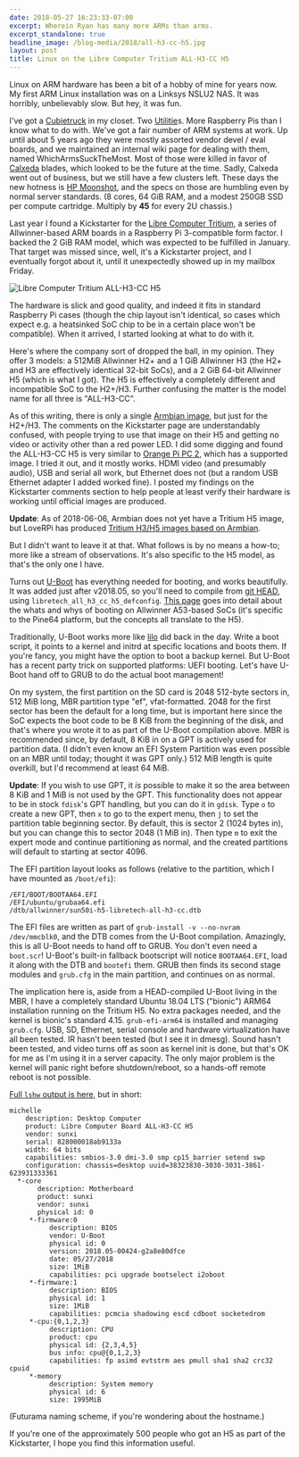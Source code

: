 ```yaml
---
date: 2018-05-27 16:23:33-07:00
excerpt: Wherein Ryan has many more ARMs than arms.
excerpt_standalone: true
headline_image: /blog-media/2018/all-h3-cc-h5.jpg
layout: post
title: Linux on the Libre Computer Tritium ALL-H3-CC H5
---
```

Linux on ARM hardware has been a bit of a hobby of mine for years now.  My first ARM Linux installation was on a Linksys NSLU2 NAS.  It was horribly, unbelievably slow.  But hey, it was fun.

I've got a [Cubietruck](https://linux-sunxi.org/Cubietech_Cubietruck) in my closet.  Two [Utilitie](https://en.wikipedia.org/wiki/Utilite)s.  More Raspberry Pis than I know what to do with.  We've got a fair number of ARM systems at work.  Up until about 5 years ago they were mostly assorted vendor devel / eval boards, and we maintained an internal wiki page for dealing with them, named WhichArmsSuckTheMost.  Most of those were killed in favor of [Calxeda](https://en.wikipedia.org/wiki/Calxeda) blades, which looked to be the future at the time.  Sadly, Calxeda went out of business, but we still have a few clusters left.  These days the new hotness is [HP Moonshot](https://www.hpe.com/us/en/servers/moonshot.html), and the specs on those are humbling even by normal server standards.  (8 cores, 64 GiB RAM, and a modest 250GB SSD per compute cartridge.  Multiply by **45** for every 2U chassis.)

Last year I found a Kickstarter for the [Libre Computer Tritium](https://www.kickstarter.com/projects/librecomputer/libre-computer-board-tritium-sbc-linux-android-7-n), a series of Allwinner-based ARM boards in a Raspberry Pi 3-compatible form factor.  I backed the 2 GiB RAM model, which was expected to be fulfilled in January.  That target was missed since, well, it's a Kickstarter project, and I eventually forgot about it, until it unexpectedly showed up in my mailbox Friday.

<img src="{{ site.url }}{{ site.baseurl }}/blog-media/2018/all-h3-cc-h5.jpg" alt="Libre Computer Tritium ALL-H3-CC H5" class="img-responsive img-rounded img-lg">

The hardware is slick and good quality, and indeed it fits in standard Raspberry Pi cases (though the chip layout isn't identical, so cases which expect e.g. a heatsinked SoC chip to be in a certain place won't be compatible).  When it arrived, I started looking at what to do with it.

Here's where the company sort of dropped the ball, in my opinion.  They offer 3 models: a 512MiB Allwinner H2+ and a 1 GiB Allwinner H3 (the H2+ and H3 are effectively identical 32-bit SoCs), and a 2 GiB 64-bit Allwinner H5 (which is what I got).  The H5 is effectively a completely different and incompatible SoC to the H2+/H3.  Further confusing the matter is the model name for all three is "ALL-H3-CC".

As of this writing, there is only a single [Armbian image](https://www.armbian.com/tritium-h3/), but just for the H2+/H3.  The comments on the Kickstarter page are understandably confused, with people trying to use that image on their H5 and getting no video or activity other than a red power LED.  I did some digging and found the ALL-H3-CC H5 is very similar to [Orange Pi PC 2](https://www.armbian.com/orange-pi-pc2/), which has a supported image.  I tried it out, and it mostly works.  HDMI video (and presumably audio), USB and serial all work, but Ethernet does not (but a random USB Ethernet adapter I added worked fine).  I posted my findings on the Kickstarter comments section to help people at least verify their hardware is working until official images are produced.

**Update**: As of 2018-06-06, Armbian does not yet have a Tritium H5 image, but LoveRPi has produced [Tritium H3/H5 images based on Armbian](http://share.loverpi.com/board/libre-computer-project/libre-computer-board-all-h3-cc/image/ubuntu/).

But I didn't want to leave it at that.  What follows is by no means a how-to; more like a stream of observations.  It's also specific to the H5 model, as that's the only one I have.

Turns out [U-Boot](https://www.denx.de/wiki/U-Boot) has everything needed for booting, and works beautifully.  It was added just after v2018.05, so you'll need to compile from [git HEAD](https://www.denx.de/wiki/U-Boot/SourceCode), using `libretech_all_h3_cc_h5_defconfig`.  [This page](https://github.com/apritzel/pine64/) goes into detail about the whats and whys of booting on Allwinner A53-based SoCs (it's specific to the Pine64 platform, but the concepts all translate to the H5).

Traditionally, U-Boot works more like [lilo](https://en.wikipedia.org/wiki/LILO_(boot_loader)) did back in the day.  Write a boot script, it points to a kernel and initrd at specific locations and boots them.  If you're fancy, you might have the option to boot a backup kernel.  But U-Boot has a recent party trick on supported platforms: UEFI booting.  Let's have U-Boot hand off to GRUB to do the actual boot management!

On my system, the first partition on the SD card is 2048 512-byte sectors in, 512 MiB long, MBR partition type "ef", vfat-formatted.  2048 for the first sector has been the default for a long time, but is important here since the SoC expects the boot code to be 8 KiB from the beginning of the disk, and that's where you wrote it to as part of the U-Boot compilation above.  MBR is recommended since, by default, 8 KiB in on a GPT is actively used for partition data.  (I didn't even know an EFI System Partition was even possible on an MBR until today; thought it was GPT only.)  512 MiB length is quite overkill, but I'd recommend at least 64 MiB.

**Update**: If you wish to use GPT, it *is* possible to make it so the area between 8 KiB and 1 MiB is not used by the GPT.  This functionality does not appear to be in stock `fdisk`'s GPT handling, but you can do it in `gdisk`.  Type `o` to create a new GPT, then `x` to go to the expert menu, then `j` to set the partition table beginning sector.  By default, this is sector 2 (1024 bytes in), but you can change this to sector 2048 (1 MiB in).  Then type `m` to exit the expert mode and continue partitioning as normal, and the created partitions will default to starting at sector 4096.

The EFI partition layout looks as follows (relative to the partition, which I have mounted as `/boot/efi`):

```
/EFI/BOOT/BOOTAA64.EFI
/EFI/ubuntu/grubaa64.efi
/dtb/allwinner/sun50i-h5-libretech-all-h3-cc.dtb
```

The EFI files are written as part of `grub-install -v --no-nvram /dev/mmcblk0`, and the DTB comes from the U-Boot compilation.  Amazingly, this is all U-Boot needs to hand off to GRUB.  You don't even need a `boot.scr`!  U-Boot's built-in fallback bootscript will notice `BOOTAA64.EFI`, load it along with the DTB and `bootefi` them.  GRUB then finds its second stage modules and `grub.cfg` in the main partition, and continues on as normal.

The implication here is, aside from a HEAD-compiled U-Boot living in the MBR, I have a completely standard Ubuntu 18.04 LTS ("bionic") ARM64 installation running on the Tritium H5.  No extra packages needed, and the kernel is bionic's standard 4.15.  `grub-efi-arm64` is installed and managing `grub.cfg`.  USB, SD, Ethernet, serial console and hardware virtualization have all been tested.  IR hasn't been tested (but I see it in dmesg).  Sound hasn't been tested, and video turns off as soon as kernel init is done, but that's OK for me as I'm using it in a server capacity.  The only major problem is the kernel will panic right before shutdown/reboot, so a hands-off remote reboot is not possible.

[Full `lshw` output is here](https://pastebin.ubuntu.com/p/YBRGJPzYG7/), but in short:

```
michelle
    description: Desktop Computer
    product: Libre Computer Board ALL-H3-CC H5
    vendor: sunxi
    serial: 828000018ab9133a
    width: 64 bits
    capabilities: smbios-3.0 dmi-3.0 smp cp15_barrier setend swp
    configuration: chassis=desktop uuid=38323830-3030-3031-3861-623931333361
  *-core
       description: Motherboard
       product: sunxi
       vendor: sunxi
       physical id: 0
     *-firmware:0
          description: BIOS
          vendor: U-Boot
          physical id: 0
          version: 2018.05-00424-g2a8e80dfce
          date: 05/27/2018
          size: 1MiB
          capabilities: pci upgrade bootselect i2oboot
     *-firmware:1
          description: BIOS
          physical id: 1
          size: 1MiB
          capabilities: pcmcia shadowing escd cdboot socketedrom
     *-cpu:{0,1,2,3}
          description: CPU
          product: cpu
          physical id: {2,3,4,5}
          bus info: cpu@{0,1,2,3}
          capabilities: fp asimd evtstrm aes pmull sha1 sha2 crc32 cpuid
     *-memory
          description: System memory
          physical id: 6
          size: 1995MiB
```

(Futurama naming scheme, if you're wondering about the hostname.)

If you're one of the approximately 500 people who got an H5 as part of the Kickstarter, I hope you find this information useful.